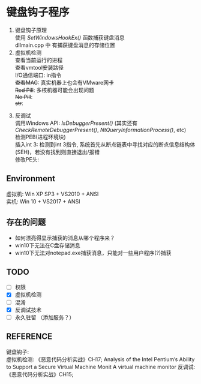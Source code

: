 # 键盘钩子程序
1. 键盘钩子原理  
使用 *SetWindowsHookEx()* 函数捕获键盘消息   
dllmain.cpp 中 有捕获键盘消息的存储位置
2. 虚拟机检测  
查看当前运行的进程  
查看vmtool安装路径  
I/O通信端口: in指令  
~~查看MAC~~: 真实机器上也会有VMware网卡  
~~Red Pill~~: 多核机器可能会出现问题  
~~No Pill~~:   
~~str~~:
<!-- <details>
  <summary><s>~~Red Pill~~</s></summary>
  <p> - 测试 测试测试</p>
  <pre><code>  title，value，callBack可以缺省  </code>  </pre>
</details> -->
3. 反调试  
调用Windows API: *IsDebuggerPresent()* (其实还有*CheckRemoteDebuggerPresent()*, *NtQueryInformationProcess()*, etc)  
检测PEB(进程环境块)  
插入int 3: 检测到int 3指令, 系统首先从断点链表中寻找对应的断点信息结构体(SEH)，若没有找到则直接退出/报错  
修改PE头:  




## Environment
虚拟机: Win XP SP3 + VS2010 + ANSI  
实机: Win 10 + VS2017 + ANSI

## 存在的问题
- 如何漂亮得显示捕获的消息从哪个程序来？
- win10下无法在C盘存储消息
- win10下无法对notepad.exe捕获消息，只能对一些用户程序(?)捕获

## TODO
- [ ] 权限
- [x] 虚拟机检测
- [ ] 混淆 
- [x] 反调试技术 
- [ ] 永久驻留 （添加服务？）

## REFERENCE
键盘钩子:   
虚拟机检测: 《恶意代码分析实战》CH17; Analysis of the Intel Pentium’s Ability to Support a Secure Virtual Machine Monit A virtual machine monitor
反调试: 《恶意代码分析实战》CH15;   
